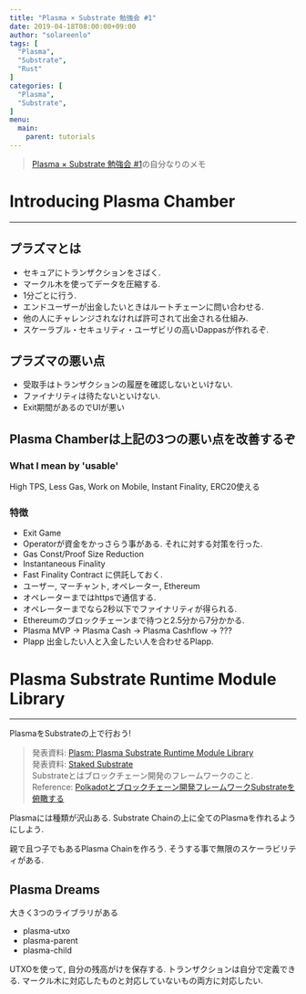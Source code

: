 ```yaml
---
title: "Plasma × Substrate 勉強会 #1"
date: 2019-04-18T08:00:00+09:00
author: "solareenlo"
tags: [
  "Plasma",
  "Substrate",
  "Rust"
]
categories: [
  "Plasma",
  "Substrate",
]
menu:
  main:
    parent: tutorials
---
```


> [Plasma × Substrate 勉強会 #1](https://neutrino.connpass.com/event/127035/)の自分なりのメモ

# Introducing Plasma Chamber

---

## プラズマとは

- セキュアにトランザクションをさばく.
- マークル木を使ってデータを圧縮する.
- 1分ごとに行う.
- エンドユーザーが出金したいときはルートチェーンに問い合わせる.
- 他の人にチャレンジされなければ許可されて出金される仕組み.
- スケーラブル・セキュリティ・ユーザビリの高いDappasが作れるぞ.

## プラズマの悪い点
- 受取手はトランザクションの履歴を確認しないといけない.
- ファイナリティは待たないといけない.
- Exit期間があるのでUIが悪い

## Plasma Chamberは上記の3つの悪い点を改善するぞ

### What I mean by 'usable'

High TPS, Less Gas, Work on Mobile, Instant Finality, ERC20使える

### 特徴

- Exit Game
- Operatorが資金をかっさらう事がある. それに対する対策を行った.
- Gas Const/Proof Size Reduction
- Instantaneous Finality
- Fast Finality Contract に供託しておく.
- ユーザー, マーチャント, オペレーター, Ethereum
- オペレーターまではhttpsで通信する.
- オペレーターまでなら2秒以下でファイナリティが得られる.
- Ethereumのブロックチェーンまで待つと2.5分から7分かかる.
- Plasma MVP → Plasma Cash → Plasma Cashflow → ???
- Plapp 出金したい人と入金したい人を合わせるPlapp.


# Plasma Substrate Runtime Module Library

---

PlasmaをSubstrateの上で行おう!

> 発表資料: [Plasm: Plasma Substrate Runtime Module Library](https://docs.google.com/presentation/d/1DAgE7AJHSAP-t2pwAKygD8DITCJkkKBcqHtuV_OqbY4/mobilepresent?slide=id.p)  
> 発表資料: [Staked Substrate](https://speakerdeck.com/staked/0318substratehuresenzi-liao)  
> Substrateとはブロックチェーン開発のフレームワークのこと.  
> Reference: [Polkadotとブロックチェーン開発フレームワークSubstrateを俯瞰する](https://coinchoice.net/overview-polkadot-and-substrate/)

Plasmaには種類が沢山ある.
Substrate Chainの上に全てのPlasmaを作れるようにしよう.

親で且つ子でもあるPlasma Chainを作ろう.
そうする事で無限のスケーラビリティがある.

## Plasma Dreams
大きく3つのライブラリがある
- plasma-utxo
- plasma-parent
- plasma-child

UTXOを使って, 自分の残高がけを保存する.
トランザクションは自分で定義できる.
マークル木に対応したものと対応していないもの両方に対応したい.

